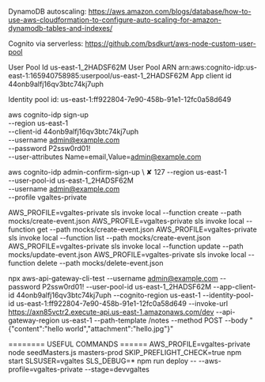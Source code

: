 DynamoDB autoscaling: https://aws.amazon.com/blogs/database/how-to-use-aws-cloudformation-to-configure-auto-scaling-for-amazon-dynamodb-tables-and-indexes/

Cognito via serverless: https://github.com/bsdkurt/aws-node-custom-user-pool






User Pool Id us-east-1_2HADSF62M
User Pool ARN arn:aws:cognito-idp:us-east-1:165940758985:userpool/us-east-1_2HADSF62M
App client id 44onb9alfj16qv3btc74kj7uph

Identity pool id: us-east-1:ff922804-7e90-458b-91e1-12fc0a58d649

aws cognito-idp sign-up \
--region us-east-1 \
--client-id 44onb9alfj16qv3btc74kj7uph \
--username admin@example.com \
--password P2ssw0rd01! \
--user-attributes Name=email,Value=admin@example.com


aws cognito-idp admin-confirm-sign-up \                                                                              ✘ 127
  --region us-east-1 \
  --user-pool-id us-east-1_2HADSF62M \
  --username admin@example.com \
--profile vgaltes-private

AWS_PROFILE=vgaltes-private sls invoke local --function create --path mocks/create-event.json
AWS_PROFILE=vgaltes-private sls invoke local --function get --path mocks/create-event.json
AWS_PROFILE=vgaltes-private sls invoke local --function list --path mocks/create-event.json
AWS_PROFILE=vgaltes-private sls invoke local --function update --path mocks/update-event.json
AWS_PROFILE=vgaltes-private sls invoke local --function delete --path mocks/delete-event.json

npx aws-api-gateway-cli-test --username admin@example.com --password P2ssw0rd01! --user-pool-id us-east-1_2HADSF62M --app-client-id 44onb9alfj16qv3btc74kj7uph --cognito-region us-east-1 --identity-pool-id us-east-1:ff922804-7e90-458b-91e1-12fc0a58d649 --invoke-url https://axn85vctr2.execute-api.us-east-1.amazonaws.com/dev --api-gateway-region us-east-1 --path-template /notes --method POST --body "{\"content\":\"hello world\",\"attachment\":\"hello.jpg\"}"


======== USEFUL COMMANDS ====== 
AWS_PROFILE=vgaltes-private node seedMasters.js masters-prod
SKIP_PREFLIGHT_CHECK=true npm start
SLSUSER=vgaltes SLS_DEBUG=* npm run deploy -- --aws-profile=vgaltes-private --stage=devvgaltes
